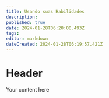 ```yaml
---
title: Usando suas Habilidades
description: 
published: true
date: 2024-01-28T06:20:00.493Z
tags: 
editor: markdown
dateCreated: 2024-01-28T06:19:57.421Z
---
```


# Header
Your content here